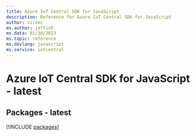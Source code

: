 ```yaml
---
title: Azure IoT Central SDK for JavaScript
description: Reference for Azure IoT Central SDK for JavaScript
author: xirzec
ms.author: jeffish
ms.data: 01/30/2023
ms.topic: reference
ms.devlang: javascript
ms.service: iotcentral
---
```

# Azure IoT Central SDK for JavaScript - latest
## Packages - latest
[!INCLUDE [packages](iot-central-index.md)]